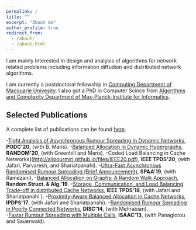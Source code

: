```yaml
---
permalink: /
title: ""
excerpt: "About me"
author_profile: true
redirect_from: 
  - /about/
  - /about.html
---
```

I am mainly Interested in design and analysis of algorithms for network related problems including information diffudion and distributed network algorithms.

I am currently a postdoctoral fellowship in [Computing Department of Macquarie Univesity](https://www.mq.edu.au/faculty-of-science-and-engineering/departments-and-schools/department-of-computing). I also got a PhD in Computer Scince from [Algorithms and Complexity Department of Max-Planck-Institute for Informatics](https://www.mpi-inf.mpg.de/departments/algorithms-complexity).


Selected Publications
---------------------

A complete list of publications can be found [here](https://dblp.uni-trier.de/pers/p/Pourmiri:Ali.html). 


-[Tight Analysis of Asynchronous Rumour Spreading in Dynamic Networks](http://alipourmiri.github.io/files/PODC20.pdf), **PODC'20**, (with B. Mans).
-[Balanced Allocation in Dynamic Hypergraphs](http://alipourmiri.github.io/files/RANDOM20.pdf), **RANDOM'20**, (with Greenhill and Mans). 
-Coded Load Balancing in Cache Networks](http://alipourmiri.github.io/files/IEEE20.pdf), **IEEE TPDS'20**, (with Jafari, Parvaresh, and Shariatpanahi).
-[Ultra-Fast Asynchronous Randomised Rumour Spreading (Brief Announcement)](http://alipourmiri.github.io/files/SPAA19.pdf), **SPAA'19**, (with Ramezani).
-[Balanced Allocation on Graphs: A Random Walk Approach](http://alipourmiri.github.io/files/RSA19.pdf), **Random Struct. & Alg.'19**.
-[Storage, Communication, and Load Balancing Trade-off in distributed Cache Networks](http://alipourmiri.github.io/files/IEEE18.pdf), **IEEE TPDS'18**, (with Jafari and Shariatpanahi ).
-[Proximity-Aware Balanced Allocation in Cache Networks](http://alipourmiri.github.io/files/IPDPS17.pdf), **IPDPS'17**, (with Jafari and Shariatpanahi).
-[Randomised Rumour Spreading in Poorly Connected Networks](http://alipourmiri.github.io/files/DISC14.pdf), **DISC'14**, (with Mehrabian).    
-[Faster Rumour Spreading with Multiple Calls](http://alipourmiri.github.io/files/ISAAC13.pdf), **ISAAC'13**, (with Panagiotou and Sauerwald).





